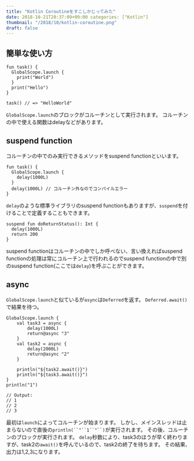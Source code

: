 ```yaml
---
title: "Kotlin Coroutineをすこしかじってみた"
date: 2018-10-21T20:37:09+09:00 categories: ["Kotlin"]
thumbnail: "/2018/10/kotlin-coroutine.png"
draft: false
---
```


## 簡単な使い方
    fun task() {
      GlobalScope.launch {
        print("World")
      }
      print("Hello")
    }
    
    task() // => "HelloWorld"

`GlobalScope.launch`のブロックがコルーチンとして実行されます。
コルーチンの中で使える関数はdelayなどがあります。

## suspend function

コルーチンの中でのみ実行できるメソッドをsuspend functionといいます。

    fun task() {
      GlobalScope.launch {
        delay(1000L)
      }
      delay(1000L) // コルーチン外なのでコンパイルエラー
    }

`delay`のような標準ライブラリのsuspend functionもありますが、`suspend`を付けることで定義することもできます。

    suspend fun doReturnStatus(): Int {
      delay(1000L)
      return 200
    }

suspend functionはコルーチンの中でしか呼べない、言い換えればsuspend functionの処理は常にコルーチン上で行われるのでsuspend functionの中で別のsuspend function(ここでは`delay`)を呼ぶことができます。

## async

`GlobalScope.launch`と似ているが`async`は`Deferred`を返す。
`Deferred.await()`で結果を待つ。

    GlobalScope.launch {
        val task3 = async {
            delay(1000L)
            return@async "3"
        }
        val task2 = async {
            delay(2000L)
            return@async "2"
        }
    
        println("${task2.await()}")
        println("${task3.await()}")
    }
    println("1")
    
    // Output:
    // 1
    // 2
    // 3

最初は`launch`によってコルーチンが始まります。
しかし、メインスレッドは止まらないので直後の`println(``"``1``"``)`が実行されます。
その後、コルーチンのブロックが実行されます。
`delay`秒数により、task3のほうが早く終わりますが、task2の`await()`を呼んでいるので、task2の終了を待ちます。
その結果、出力は1,2,3になります。

